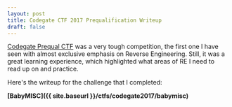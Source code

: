 ```yaml
---
layout: post
title: Codegate CTF 2017 Prequalification Writeup
draft: false
---
```


[Codegate Prequal CTF](http://ctf.codegate.org/) was a very tough competition, the first one I have seen with almost exclusive emphasis on Reverse Engineering. Still, it was a great learning experience, which highlighted what areas of RE I need to read up on and practice.

Here's the writeup for the challenge that I completed:

**[BabyMISC]({{ site.baseurl }}/ctfs/codegate2017/babymisc)**

